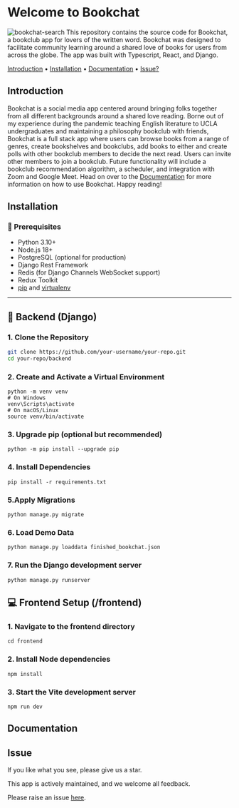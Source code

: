 # Welcome to Bookchat
![bookchat-search](https://github.com/user-attachments/assets/dfad1735-ff58-4827-9b06-b68a65835020)
This repository contains the source code for Bookchat, a bookclub app for lovers of the written word. Bookchat was designed to facilitate community learning around a shared love of books for users from across the globe. The app was built with Typescript, React, and Django.

[Introduction](#introduction) • [Installation](#installation) • [Documentation](#documentation) • [Issue?](#issue)

## Introduction

Bookchat is a social media app centered around bringing folks together from all different backgrounds around a shared love reading. Borne out of my experience during the pandemic teaching English literature to UCLA undergraduates and maintaining a philosophy bookclub with friends, Bookchat is a full stack app where users can browse books from a range of genres, create bookshelves and bookclubs, add books to either and create polls with other bookclub members to decide the next read. Users can invite other members to join a bookclub. Future functionality will include a bookclub recommendation algorithm, a scheduler, and integration with Zoom and Google Meet. Head on over to the <a href="#documentation">Documentation</a> for more information on how to use Bookchat. Happy reading!

## Installation


### 🔧 Prerequisites

- Python 3.10+
- Node.js 18+
- PostgreSQL (optional for production)
- Django Rest Framework
- Redis (for Django Channels WebSocket support)
- Redux Toolkit
- [pip](https://pip.pypa.io/en/stable/installation/) and [virtualenv](https://virtualenv.pypa.io/en/latest/)

---

## 🧠 Backend (Django)

### 1. Clone the Repository
```bash
git clone https://github.com/your-username/your-repo.git
cd your-repo/backend
```
### 2. Create and Activate a Virtual Environment
```
python -m venv venv
# On Windows
venv\Scripts\activate
# On macOS/Linux
source venv/bin/activate
```
### 3. Upgrade pip (optional but recommended)
```
python -m pip install --upgrade pip
```
### 4.  Install Dependencies
```
pip install -r requirements.txt
```
### 5.Apply Migrations
```
python manage.py migrate
```
### 6. Load Demo Data
```
python manage.py loaddata finished_bookchat.json
```
### 7. Run the Django development server
```
python manage.py runserver
```

## 💻 Frontend Setup (/frontend)

### 1. Navigate to the frontend directory
```
cd frontend
```
### 2. Install Node dependencies
```
npm install
```
### 3. Start the Vite development server
```
npm run dev
```

## Documentation

## Issue
If you like what you see, please give us a star.

This app is actively maintained, and we welcome all feedback.

Please raise an issue [here](https://github.com/tascapeter514/bookchatapp/issues/new).
